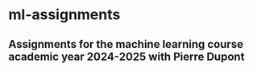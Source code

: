 # ml-assignments

## Assignments for the machine learning course academic year 2024-2025 with Pierre Dupont